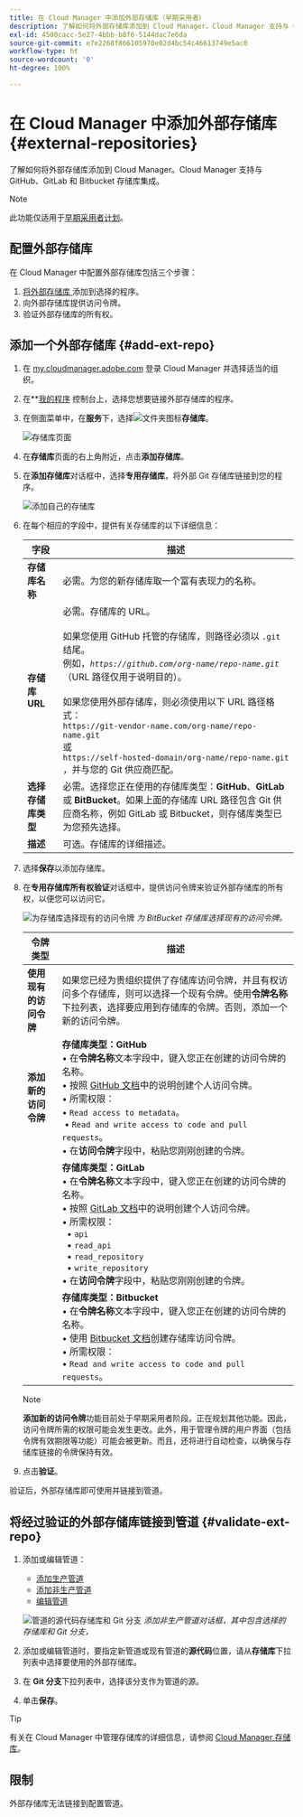 ```yaml
---
title: 在 Cloud Manager 中添加外部存储库（早期采用者）
description: 了解如何将外部存储库添加到 Cloud Manager。Cloud Manager 支持与 GitHub、GitLab 和 Bitbucket 存储库集成。
exl-id: 4500cacc-5e27-4bbb-b8f6-5144dac7e6da
source-git-commit: e7e2268f866105970e02d4bc54c46613749e5ac0
workflow-type: ht
source-wordcount: '0'
ht-degree: 100%

---
```


# 在 Cloud Manager 中添加外部存储库 {#external-repositories}

了解如何将外部存储库添加到 Cloud Manager。Cloud Manager 支持与 GitHub、GitLab 和 Bitbucket 存储库集成。

>[!NOTE]
>
>此功能仅适用于[早期采用者计划](/help/release-notes/current.md#early-adoption)。

## 配置外部存储库

在 Cloud Manager 中配置外部存储库包括三个步骤：

1. [将外部存储库 ](#add-external-repo) 添加到选择的程序。
1. 向外部存储库提供访问令牌。
1. 验证外部存储库的所有权。


## 添加一个外部存储库 {#add-ext-repo}

1. 在 [my.cloudmanager.adobe.com](https://my.cloudmanager.adobe.com/) 登录 Cloud Manager 并选择适当的组织。

1. 在**[我的程序](/help/getting-started/navigation.md#my-programs-console) 控制台上，选择您想要链接外部存储库的程序。


1. 在侧面菜单中，在&#x200B;**服务**&#x200B;下，选择![文件夹图标](https://spectrum.adobe.com/static/icons/workflow_18/Smock_Folder_18_N.svg)**存储库**。

   ![存储库页面](/help/managing-code/assets/repositories-tab.png)

1. 在&#x200B;**存储库**&#x200B;页面的右上角附近，点击&#x200B;**添加存储库**。

1. 在&#x200B;**添加存储库**&#x200B;对话框中，选择&#x200B;**专用存储库**，将外部 Git 存储库链接到您的程序。

   ![添加自己的存储库](/help/managing-code/assets/repositories-private-repo-type.png)

1. 在每个相应的字段中，提供有关存储库的以下详细信息：

   | 字段 | 描述 |
   | --- | --- |
   | **存储库名称** | 必需。为您的新存储库取一个富有表现力的名称。 |
   | **存储库 URL** | 必需。存储库的 URL。<br><br>如果您使用 GitHub 托管的存储库，则路径必须以 `.git` 结尾。<br>例如，*`https://github.com/org-name/repo-name.git`*（URL 路径仅用于说明目的）。<br><br>如果您使用外部存储库，则必须使用以下 URL 路径格式：<br>`https://git-vendor-name.com/org-name/repo-name.git`<br> 或 <br>`https://self-hosted-domain/org-name/repo-name.git`<br>，并与您的 Git 供应商匹配。 |
   | **选择存储库类型** | 必需。选择您正在使用的存储库类型：**GitHub**、**GitLab** 或 **BitBucket**。如果上面的存储库 URL 路径包含 Git 供应商名称，例如 GitLab 或 Bitbucket，则存储库类型已为您预先选择。 |
   | **描述** | 可选。存储库的详细描述。 |

1. 选择&#x200B;**保存**&#x200B;以添加存储库。

1. 在&#x200B;**专用存储库所有权验证**&#x200B;对话框中，提供访问令牌来验证外部存储库的所有权，以便您可以访问它。

   ![为存储库选择现有的访问令牌](/help/managing-code/assets/repositories-exisiting-access-token.png)
   *为 BitBucket 存储库选择现有的访问令牌。*

   | 令牌类型 | 描述 |
   | --- | --- |
   | **使用现有的访问令牌** | 如果您已经为贵组织提供了存储库访问令牌，并且有权访问多个存储库，则可以选择一个现有令牌。使用&#x200B;**令牌名称**&#x200B;下拉列表，选择要应用到存储库的令牌。否则，添加一个新的访问令牌。 |
   | **添加新的访问令牌** | **存储库类型：GitHub**<br>• 在&#x200B;**令牌名称**&#x200B;文本字段中，键入您正在创建的访问令牌的名称。<br>• 按照 [GitHub 文档](https://docs.github.com/en/enterprise-server@3.14/authentication/keeping-your-account-and-data-secure/managing-your-personal-access-tokens)中的说明创建个人访问令牌。<br>• 所需权限：<br> • `Read access to metadata`。<br> • `Read and write access to code and pull requests`。<br>• 在&#x200B;**访问令牌**&#x200B;字段中，粘贴您刚刚创建的令牌。 |
   |  | **存储库类型：GitLab**<br>• 在&#x200B;**令牌名称**&#x200B;文本字段中，键入您正在创建的访问令牌的名称。<br>• 按照 [GitLab 文档](https://docs.gitlab.com/ee/user/profile/personal_access_tokens.html)中的说明创建个人访问令牌。<br>• 所需权限：<br>  • `api`<br>  • `read_api`<br>  • `read_repository`<br>  • `write_repository`<br>• 在&#x200B;**访问令牌**&#x200B;字段中，粘贴您刚刚创建的令牌。 |
   |  | **存储库类型：Bitbucket**<br>• 在&#x200B;**令牌名称**&#x200B;文本字段中，键入您正在创建的访问令牌的名称。<br>• 使用 [Bitbucket 文档](https://support.atlassian.com/bitbucket-cloud/docs/create-a-repository-access-token/)创建存储库访问令牌。<br>• 所需权限：<br> • `Read and write access to code and pull requests`。 |

   >[!NOTE]
   >
   >**添加新的访问令牌**&#x200B;功能目前处于早期采用者阶段。正在规划其他功能。因此，访问令牌所需的权限可能会发生更改。此外，用于管理令牌的用户界面（包括令牌有效期限等功能）可能会被更新。而且，还将进行自动检查，以确保与存储库链接的令牌保持有效。

1. 点击&#x200B;**验证**。

验证后，外部存储库即可使用并链接到管道。

## 将经过验证的外部存储库链接到管道 {#validate-ext-repo}

1. 添加或编辑管道：
   * [添加生产管道](/help/using/production-pipelines.md)
   * [添加非生产管道](/help/using/non-production-pipelines.md)
   * [编辑管道](/help/using/managing-pipelines.md#editing-pipelines)

   ![管道的源代码存储库和 Git 分支](/help/managing-code/assets/pipeline-repo-gitbranch.png)
   *添加非生产管道对话框，其中包含选择的存储库和 Git 分支，*

1. 添加或编辑管道时，要指定新管道或现有管道的&#x200B;**源代码**&#x200B;位置，请从&#x200B;**存储库**&#x200B;下拉列表中选择要使用的外部存储库。

1. 在 **Git 分支**&#x200B;下拉列表中，选择该分支作为管道的源。

1. 单击&#x200B;**保存**。


>[!TIP]
>
>有关在 Cloud Manager 中管理存储库的详细信息，请参阅 [Cloud Manager 存储库](/help/managing-code/managing-repositories.md)。


## 限制

外部存储库无法链接到配置管道。

<!-- THIS BULLET REMOVED AS PER https://wiki.corp.adobe.com/display/DMSArchitecture/Cloud+Manager+2024.12.0+Release. THEY CAN NOW START AUTOMATICALLY

* Pipelines using external repositories (excluding GitHub-hosted repositories) and the **Deployment Trigger** option [!UICONTROL **On Git Changes**], triggers are not automatically started. They must be manually started. -->

